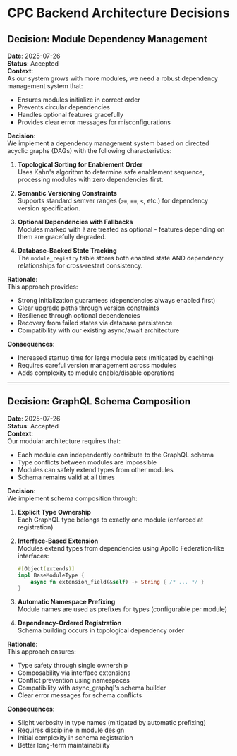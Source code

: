 # CPC Backend Architecture Decisions

## Decision: Module Dependency Management
**Date**: 2025-07-26  
**Status**: Accepted  
**Context**:  
As our system grows with more modules, we need a robust dependency management system that:
- Ensures modules initialize in correct order
- Prevents circular dependencies
- Handles optional features gracefully
- Provides clear error messages for misconfigurations

**Decision**:  
We implement a dependency management system based on directed acyclic graphs (DAGs) with the following characteristics:

1. **Topological Sorting for Enablement Order**  
   Uses Kahn's algorithm to determine safe enablement sequence, processing modules with zero dependencies first.

2. **Semantic Versioning Constraints**  
   Supports standard semver ranges (`>=`, `==`, `<`, etc.) for dependency version specification.

3. **Optional Dependencies with Fallbacks**  
   Modules marked with `?` are treated as optional - features depending on them are gracefully degraded.

4. **Database-Backed State Tracking**  
   The `module_registry` table stores both enabled state AND dependency relationships for cross-restart consistency.

**Rationale**:  
This approach provides:
- Strong initialization guarantees (dependencies always enabled first)
- Clear upgrade paths through version constraints
- Resilience through optional dependencies
- Recovery from failed states via database persistence
- Compatibility with our existing async/await architecture

**Consequences**:  
- Increased startup time for large module sets (mitigated by caching)
- Requires careful version management across modules
- Adds complexity to module enable/disable operations

---

## Decision: GraphQL Schema Composition
**Date**: 2025-07-26  
**Status**: Accepted  
**Context**:  
Our modular architecture requires that:
- Each module can independently contribute to the GraphQL schema
- Type conflicts between modules are impossible
- Modules can safely extend types from other modules
- Schema remains valid at all times

**Decision**:  
We implement schema composition through:

1. **Explicit Type Ownership**  
   Each GraphQL type belongs to exactly one module (enforced at registration)

2. **Interface-Based Extension**  
   Modules extend types from dependencies using Apollo Federation-like interfaces:
   ```rust
   #[Object(extends)]
   impl BaseModuleType {
       async fn extension_field(&self) -> String { /* ... */ }
   }
   ```

3. **Automatic Namespace Prefixing**  
   Module names are used as prefixes for types (configurable per module)

4. **Dependency-Ordered Registration**  
   Schema building occurs in topological dependency order

**Rationale**:  
This approach ensures:
- Type safety through single ownership
- Composability via interface extensions
- Conflict prevention using namespaces
- Compatibility with async_graphql's schema builder
- Clear error messages for schema conflicts

**Consequences**:  
- Slight verbosity in type names (mitigated by automatic prefixing)
- Requires discipline in module design
- Initial complexity in schema registration
- Better long-term maintainability